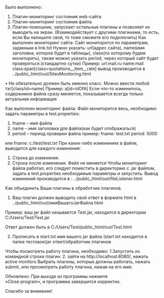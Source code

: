 ﻿
Было выполнено:
1)	Плагин-мониторинг состояния web-сайта
2)	Плагин-мониторинг состояния файла
3)	Плагин-помошник, запускает остальные плагины и позволяет их выводить на экран. (Взаимодействует с другими плагинами, то есть, если Вы напишите свой, то тоже сможете его подключить) 
Как выполнен мониторинг сайта:
Сайт мониторится по параметрам, заданным в link.txt
Нужно указать: url(адрес сайта), name(имя заголовка, которое будет в таблицы), class(по которому будем мониторить), также можно указать period, через который сайт будет проверяться.(стандартно сутки)
Пример:
url:mail.ru
name:mail   
class:span[class=quotations__item__rate] 
вывод производится в ../public_html/out/SitesMonitoring.html

•	Не обязательно должен быть именно класс. Можно ввести любой тэг[class/id=name]
Пример: a[id=idOfA]
Если что-то изменилось, содержимое файла сразу меняется, показывается всегда только актуальная информация

Как выполнен мониторинг файла:
Файл мониторится весь, необходимо задать параметры в test.properties:
1)	fname – имя файла
2)	name – имя заголовка для файла(как будет отображаться)
3)	period – период проверки файла
пример: 
fname: test.txt
period: 5000

или 
fname: c:/test/test.txt
При каких-либо изменениях в файле, выводится для каждого изменения:
1)	Строка до изменения.
2)	Строка после изменения.
Файл не меняется
Чтобы мониторинг файла работал, его следует поместить в директорию с .jar файлом, задать в test.properties необходимые параметры и запустить.
Вывод изменений производится в :
../public_html/out/fileListener.html

Как объединить Ваши плагины в обработчик плагинов.
1)	Ваш плагин должен выводить свой ответ в формате html в ../public_html/out/имяВашегоJarФайла.html

Пример: ваш jar файл называется Test.jar, находится в директории C:/Users/Test/Test.jar

Ответ должен быть в 
C:/Users/Test/public_html/out/Test.html

2)	Прописать в start.txt имя вашего jar файла (start.txt находится в папке тестовое/jar ответ/обработчик плагинов

Чтобы посмотреть работу плагина, необходимо:
1.Запустить из командной строки плагин:
2. зайти на http://localhost:8080/, нажать 
active monitors
Выбрать плагины, которые должны работать, нажать submit, или просмотреть работу плагина, нажав на его имя:

Обновлено:
При выходе из программы нажмите  
«Close program», и программа завершится корректно.



Спасибо за внимание!

